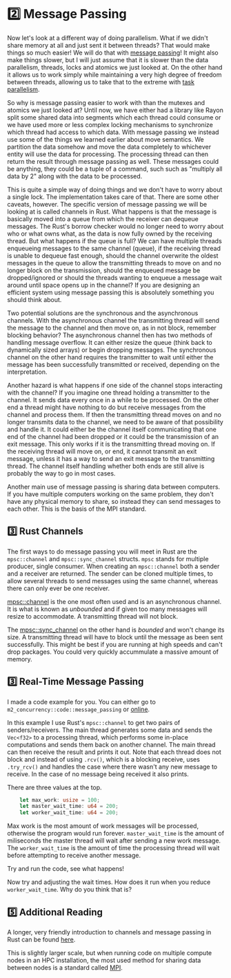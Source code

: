 # 2️⃣ Message Passing
Now let's look at a different way of doing parallelism. What if we didn't share memory at all and just sent it
between threads? That would make things so much easier! We will do that with
[message passing](https://en.wikipedia.org/wiki/Message_passing)!
It might also make things slower, but I will just assume that it is slower than the data parallelism, threads,
locks and atomics we just looked at. On the other hand it allows us to work simply while maintaining a very high
degree of freedom between threads, allowing us to take that to the extreme with
[task parallelism](https://en.wikipedia.org/wiki/Task_parallelism).

So why is message passing easier to work with than the mutexes and atomics we just looked at? Until now, we have
either had a library like Rayon split some shared data into segments which each thread could consume or we have used
more or less complex locking mechanisms to synchronize which thread had access to which data. With message passing
we instead use some of the things we learned earlier about move semantics. We partition the data somehow and move
the data completely to whichever entity will use the data for processing. The processing thread can then return the
result through message passing as well. These messages could be anything, they could be a tuple of a command, such
such as "multiply all data by 2" along with the data to be processed.

This is quite a simple way of doing things and we don't have to worry about a single lock. The implementation takes
care of that. There are some other caveats, however. The specific version of message passing we will be looking at
is called channels in Rust. What happens is that the message is basically moved into a queue from which the receiver
can dequeue messages. The Rust's borrow checker would no longer need to worry about who or what owns what, as the
data is now fully owned by the receiving thread.
But what happens if the queue is full? We can have multiple threads enqueueing messages to
the same channel (queue), if the receiving thread is unable to dequeue fast enough, should the channel overwrite the
oldest messages in the queue to allow the transmitting threads to move on and no longer block on the transmission,
should the enqueued message be dropped/ignored or should the threads wanting to enqueue a message wait around until
space opens up in the channel? If you are designing an efficient system using message passing this is absolutely
something you should think about.

Two potential solutions are the synchronous and the asynchronous channels. With the asynchronous channel the
transmitting thread will send the message to the channel and then move on, as in not block, remember blocking
behavior? The asynchronous channel then has two methods of handling message overflow. It can either resize the
queue (think back to dynamically sized arrays) or begin dropping messages. The synchronous channel on the other
hand requires the transmitter to wait until either the message has been successfully transmitted or received,
depending on the interpretation.

Another hazard is what happens if one side of the channel stops interacting with the channel?
If you imagine one thread holding a transmitter to the channel. It sends data every once in a while to be processed.
On the other end a thread might have nothing to do but receive messages from the channel and process them. If then
the transmitting thread moves on and no longer transmits data to the channel, we need to be aware of that
possibility and handle it. It could either be the channel itself communicating that one end of the channel had been
dropped or it could be the transmission of an exit message. This only works if it is the transmitting thread
moving on. If the receiving thread will move on, or end, it cannot transmit an exit message, unless it has a way to
send an exit message to the transmitting thread. The channel itself handling whether both ends are still alive is
probably the way to go in most cases.

Another main use of message passing is sharing data between computers. If you have multiple computers working on the
same problem, they don't have any physical memory to share, so instead they can send messages to each other. This
is the basis of the MPI standard.

## 3️⃣ Rust Channels
The first ways to do message passing you will meet in Rust are the ```mpsc::channel``` and ```mpsc::sync_channel```
structs. ```mpsc``` stands for multiple producer, single consumer. When creating an ```mpsc::channel``` both a
sender and a receiver are returned. The sender can be cloned multiple times, to allow several threads to send
messages using the same channel, whereas there can only ever be one receiver.

[mpsc::channel](https://doc.rust-lang.org/std/sync/mpsc/fn.channel.html) is the one most often used and
is an asynchronous channel. It is what is known as *unbounded* and if given too many messages will resize to
accommodate. A transmitting thread will not block.

The [mpsc::sync_channel](https://doc.rust-lang.org/std/sync/mpsc/fn.sync_channel.html) on the other hand
is *bounded* and won't change its size. A transmitting thread will have to block until the message as been sent
successfully. This might be best if you are running at high speeds and can't drop packages. You could very quickly
accummulate a massive amount of memory.

## 3️⃣ Real-Time Message Passing
I made a code example for you. You can either go to ```m2_concurrency::code::message_passing``` or
[online](https://github.com/absorensen/the-guide/tree/main/m2_concurrency/code/message_passing).

In this example I use Rust's ```mpsc::channel``` to get two pairs of senders/receivers. The main thread
generates some data and sends the ```Vec<f32>``` to a processing thread, which performs some in-place
computations and sends them back on another channel. The main thread can then receive the result and prints it
out. Note that each thread does not block and instead of using ```.rcv()```, which is a blocking receive, uses
```.try_rcv()``` and handles the case where there wasn't any new message to receive. In the case of no message
being received it also prints.

There are three values at the top.

```rust
    let max_work: usize = 100;
    let master_wait_time: u64 = 200;
    let worker_wait_time: u64 = 200;
```

Max work is the most amount of work messages will be processed, otherwise the program would run forever.
```master_wait_time``` is the amount of miliseconds the master thread will wait after sending a new
work message. The ```worker_wait_time``` is the amount of time the processing thread will wait before
attempting to receive another message.

Try and run the code, see what happens!

Now try and adjusting the wait times. How does it run when you reduce ```worker_wait_time```.
Why do you think that is?

## 5️⃣ Additional Reading
A longer, very friendly introduction to channels and message passing in Rust can be found
[here](https://doc.rust-lang.org/book/ch16-02-message-passing.html).

This is slightly larger scale, but when running code on multiple compute nodes in an HPC installation,
the most used method for sharing data between nodes is a standard called
[MPI](https://en.wikipedia.org/wiki/Message_Passing_Interface).
